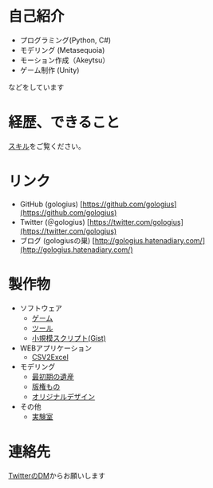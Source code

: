 # 自己紹介
* プログラミング(Python, C#)
* モデリング (Metasequoia)
* モーション作成（Akeytsu）
* ゲーム制作 (Unity)

などをしています

# 経歴、できること
[スキル](skill.md)をご覧ください。

# リンク
* GitHub (gologius) [https://github.com/gologius](https://github.com/gologius)
* Twitter (＠gologius) [https://twitter.com/gologius](https://twitter.com/gologius)
* ブログ (gologiusの巣) [http://gologius.hatenadiary.com/](http://gologius.hatenadiary.com/)

# 製作物
* ソフトウェア
  * [ゲーム](game.md)
  * [ツール](tool.md)
  * [小規模スクリプト(Gist)](https://gist.github.com/gologius)
* WEBアプリケーション
  * [CSV2Excel](https://csv2excel.herokuapp.com/home)
* モデリング
  * [最初期の遺産](model_gallery_old.md)
  * [版権もの](model_gallery_copy.md)
  * [オリジナルデザイン](model_gallery_original.md)
* その他
  * [実験室](test.md)

# 連絡先
 [TwitterのDM](https://twitter.com/gologius)からお願いします
